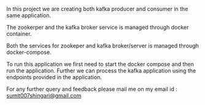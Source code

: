 In this project we are creating both kafka producer and consumer in the same application. 

The zookerper and the kafka broker service is managed through docker container.

Both the services for zookeper and kafka broker/server is managed through docker-compose.

To run this application we first need to start the docker compose and then run the application. 
Further we can process the kafka application using the endpoints provided in the application.

For any further query and feedback please mail me on my email id : sumit007shingari@gmail.com
